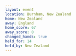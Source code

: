```yaml
---
layout: event
location: Burnham, New Zealand
home: New Zealand
away: England
home_score: 67
away_score: 0
changed_hands: true
held_for: 14
held_by: New Zealand
---
```

